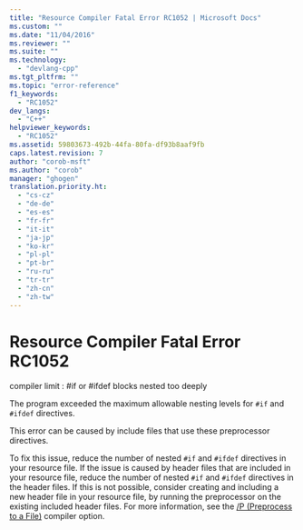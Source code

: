 ```yaml
---
title: "Resource Compiler Fatal Error RC1052 | Microsoft Docs"
ms.custom: ""
ms.date: "11/04/2016"
ms.reviewer: ""
ms.suite: ""
ms.technology: 
  - "devlang-cpp"
ms.tgt_pltfrm: ""
ms.topic: "error-reference"
f1_keywords: 
  - "RC1052"
dev_langs: 
  - "C++"
helpviewer_keywords: 
  - "RC1052"
ms.assetid: 59803673-492b-44fa-80fa-df93b8aaf9fb
caps.latest.revision: 7
author: "corob-msft"
ms.author: "corob"
manager: "ghogen"
translation.priority.ht: 
  - "cs-cz"
  - "de-de"
  - "es-es"
  - "fr-fr"
  - "it-it"
  - "ja-jp"
  - "ko-kr"
  - "pl-pl"
  - "pt-br"
  - "ru-ru"
  - "tr-tr"
  - "zh-cn"
  - "zh-tw"
---
```

# Resource Compiler Fatal Error RC1052
compiler limit : #if or #ifdef blocks nested too deeply  
  
 The program exceeded the maximum allowable nesting levels for `#if` and `#ifdef` directives.  
  
 This error can be caused by include files that use these preprocessor directives.  
  
 To fix this issue, reduce the number of nested `#if` and `#ifdef` directives in your resource file. If the issue is caused by header files that are included in your resource file, reduce the number of nested `#if` and `#ifdef` directives in the header files. If this is not possible, consider creating and including a new header file in your resource file, by running the preprocessor on the existing included header files. For more information, see the [/P (Preprocess to a File)](../../build/reference/p-preprocess-to-a-file.md) compiler option.